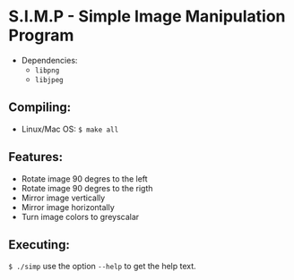 # S.I.M.P - Simple Image Manipulation Program

- Dependencies:
    - `libpng`
    - `libjpeg`

## Compiling:
- Linux/Mac OS: `$ make all`

## Features:
- Rotate image 90 degres to the left
- Rotate image 90 degres to the rigth
- Mirror image vertically
- Mirror image horizontally
- Turn image colors to greyscalar 

## Executing:
`$ ./simp` use the option `--help` to get the help text.

